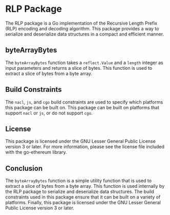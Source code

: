 # RLP Package

The RLP package is a Go implementation of the Recursive Length Prefix (RLP) encoding and decoding algorithm. This package provides a way to serialize and deserialize data structures in a compact and efficient manner.

## byteArrayBytes

The `byteArrayBytes` function takes a `reflect.Value` and a `length` integer as input parameters and returns a slice of bytes. This function is used to extract a slice of bytes from a byte array.

## Build Constraints

The `nacl`, `js`, and `cgo` build constraints are used to specify which platforms this package can be built on. This package can be built on platforms that support `nacl` or `js`, or do not support `cgo`.

## License

This package is licensed under the GNU Lesser General Public License version 3 or later. For more information, please see the license file included with the go-ethereum library.

## Conclusion

The `byteArrayBytes` function is a simple utility function that is used to extract a slice of bytes from a byte array. This function is used internally by the RLP package to serialize and deserialize data structures. The build constraints used in this package ensure that it can be built on a variety of platforms. Finally, this package is licensed under the GNU Lesser General Public License version 3 or later.